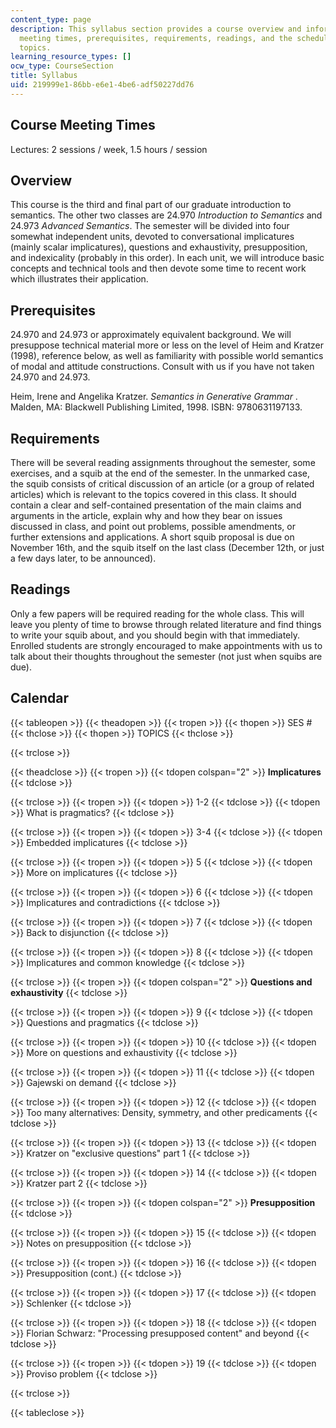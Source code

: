 ```yaml
---
content_type: page
description: This syllabus section provides a course overview and information about
  meeting times, prerequisites, requirements, readings, and the schedule of lecture
  topics.
learning_resource_types: []
ocw_type: CourseSection
title: Syllabus
uid: 219999e1-86bb-e6e1-4be6-adf50227dd76
---
```


Course Meeting Times
--------------------

Lectures: 2 sessions / week, 1.5 hours / session

Overview
--------

This course is the third and final part of our graduate introduction to semantics. The other two classes are 24.970 _Introduction to Semantics_ and 24.973 _Advanced Semantics_. The semester will be divided into four somewhat independent units, devoted to conversational implicatures (mainly scalar implicatures), questions and exhaustivity, presupposition, and indexicality (probably in this order). In each unit, we will introduce basic concepts and technical tools and then devote some time to recent work which illustrates their application.

Prerequisites
-------------

24.970 and 24.973 or approximately equivalent background. We will presuppose technical material more or less on the level of Heim and Kratzer (1998), reference below, as well as familiarity with possible world semantics of modal and attitude constructions. Consult with us if you have not taken 24.970 and 24.973.

Heim, Irene and Angelika Kratzer. _Semantics in Generative Grammar_ . Malden, MA: Blackwell Publishing Limited, 1998. ISBN: 9780631197133.

Requirements
------------

There will be several reading assignments throughout the semester, some exercises, and a squib at the end of the semester. In the unmarked case, the squib consists of critical discussion of an article (or a group of related articles) which is relevant to the topics covered in this class. It should contain a clear and self-contained presentation of the main claims and arguments in the article, explain why and how they bear on issues discussed in class, and point out problems, possible amendments, or further extensions and applications. A short squib proposal is due on November 16th, and the squib itself on the last class (December 12th, or just a few days later, to be announced).

Readings
--------

Only a few papers will be required reading for the whole class. This will leave you plenty of time to browse through related literature and find things to write your squib about, and you should begin with that immediately. Enrolled students are strongly encouraged to make appointments with us to talk about their thoughts throughout the semester (not just when squibs are due).

Calendar
--------

{{< tableopen >}}
{{< theadopen >}}
{{< tropen >}}
{{< thopen >}}
SES #
{{< thclose >}}
{{< thopen >}}
TOPICS
{{< thclose >}}

{{< trclose >}}

{{< theadclose >}}
{{< tropen >}}
{{< tdopen colspan="2" >}}
**Implicatures**
{{< tdclose >}}

{{< trclose >}}
{{< tropen >}}
{{< tdopen >}}
1-2
{{< tdclose >}}
{{< tdopen >}}
What is pragmatics?
{{< tdclose >}}

{{< trclose >}}
{{< tropen >}}
{{< tdopen >}}
3-4
{{< tdclose >}}
{{< tdopen >}}
Embedded implicatures
{{< tdclose >}}

{{< trclose >}}
{{< tropen >}}
{{< tdopen >}}
5
{{< tdclose >}}
{{< tdopen >}}
More on implicatures
{{< tdclose >}}

{{< trclose >}}
{{< tropen >}}
{{< tdopen >}}
6
{{< tdclose >}}
{{< tdopen >}}
Implicatures and contradictions
{{< tdclose >}}

{{< trclose >}}
{{< tropen >}}
{{< tdopen >}}
7
{{< tdclose >}}
{{< tdopen >}}
Back to disjunction
{{< tdclose >}}

{{< trclose >}}
{{< tropen >}}
{{< tdopen >}}
8
{{< tdclose >}}
{{< tdopen >}}
Implicatures and common knowledge
{{< tdclose >}}

{{< trclose >}}
{{< tropen >}}
{{< tdopen colspan="2" >}}
**Questions and exhaustivity**
{{< tdclose >}}

{{< trclose >}}
{{< tropen >}}
{{< tdopen >}}
9
{{< tdclose >}}
{{< tdopen >}}
Questions and pragmatics
{{< tdclose >}}

{{< trclose >}}
{{< tropen >}}
{{< tdopen >}}
10
{{< tdclose >}}
{{< tdopen >}}
More on questions and exhaustivity
{{< tdclose >}}

{{< trclose >}}
{{< tropen >}}
{{< tdopen >}}
11
{{< tdclose >}}
{{< tdopen >}}
Gajewski on demand
{{< tdclose >}}

{{< trclose >}}
{{< tropen >}}
{{< tdopen >}}
12
{{< tdclose >}}
{{< tdopen >}}
Too many alternatives: Density, symmetry, and other predicaments
{{< tdclose >}}

{{< trclose >}}
{{< tropen >}}
{{< tdopen >}}
13
{{< tdclose >}}
{{< tdopen >}}
Kratzer on "exclusive questions" part 1
{{< tdclose >}}

{{< trclose >}}
{{< tropen >}}
{{< tdopen >}}
14
{{< tdclose >}}
{{< tdopen >}}
Kratzer part 2
{{< tdclose >}}

{{< trclose >}}
{{< tropen >}}
{{< tdopen colspan="2" >}}
**Presupposition**
{{< tdclose >}}

{{< trclose >}}
{{< tropen >}}
{{< tdopen >}}
15
{{< tdclose >}}
{{< tdopen >}}
Notes on presupposition
{{< tdclose >}}

{{< trclose >}}
{{< tropen >}}
{{< tdopen >}}
16
{{< tdclose >}}
{{< tdopen >}}
Presupposition (cont.)
{{< tdclose >}}

{{< trclose >}}
{{< tropen >}}
{{< tdopen >}}
17
{{< tdclose >}}
{{< tdopen >}}
Schlenker
{{< tdclose >}}

{{< trclose >}}
{{< tropen >}}
{{< tdopen >}}
18
{{< tdclose >}}
{{< tdopen >}}
Florian Schwarz: "Processing presupposed content" and beyond
{{< tdclose >}}

{{< trclose >}}
{{< tropen >}}
{{< tdopen >}}
19
{{< tdclose >}}
{{< tdopen >}}
Proviso problem
{{< tdclose >}}

{{< trclose >}}

{{< tableclose >}}